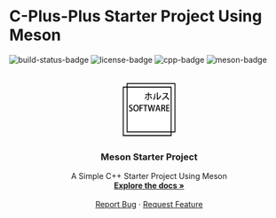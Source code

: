 # C-Plus-Plus Starter Project Using Meson
![build-status-badge] ![license-badge] ![cpp-badge] ![meson-badge]
<!-- PROJECT LOGO -->
<br />
<div align="center">
  <a href="https://github.com/thiago-rezende/meson-starter-project">
    <img src=".github/logo.png" alt="Horus Software Logo" width="100" height="100">
  </a>

  <h3 align="center">Meson Starter Project</h3>
  <p align="center">
    A Simple C++ Starter Project Using Meson
    <br />
    <a href="#how-to-use"><strong>Explore the docs »</strong></a>
    <br />
    <br />
    <a href="https://github.com/thiago-rezende/meson-starter-project/issues">Report Bug</a>
    ·
    <a href="https://github.com/thiago-rezende/meson-starter-project/issues">Request Feature</a>
  </p>
</div>

<!-- Links -->

<!-- Badges -->
[license-badge]: https://img.shields.io/badge/license-MIT-blue.svg?style=flat-square
[meson-badge]: https://img.shields.io/badge/Meson-0.54.0-blueviolet.svg?style=flat-square
[cpp-badge]: https://img.shields.io/badge/C++-2a-orange.svg?style=flat-square
[build-status-badge]: https://img.shields.io/badge/build-passing-green.svg?style=flat-square
